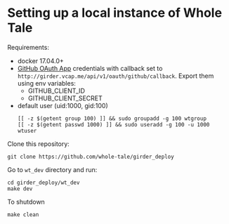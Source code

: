 Setting up a local instance of Whole Tale
=========================================

Requirements:

 * docker 17.04.0+
 * [GitHub OAuth App](https://developer.github.com/apps/building-oauth-apps/creating-an-oauth-app/) credentials with callback set to `http://girder.vcap.me/api/v1/oauth/github/callback`.
   Export them using env variables:
   * GITHUB_CLIENT_ID
   * GITHUB_CLIENT_SECRET
 * default user (uid:1000, gid:100)
   ```
   [[ -z $(getent group 100) ]] && sudo groupadd -g 100 wtgroup
   [[ -z $(getent passwd 1000) ]] && sudo useradd -g 100 -u 1000 wtuser
   ```

Clone this repository:

```
git clone https://github.com/whole-tale/girder_deploy
```

Go to `wt_dev` directory and run:

```
cd girder_deploy/wt_dev
make dev
```

To shutdown

```
make clean
```
